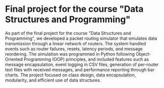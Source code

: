 # Final project for the course "Data Structures and Programming"

As part of the final project for the course "Data Structures and Programming", we developed a packet routing simulator that emulates data transmission through a linear network of routers. The system handled events such as router failures, resets, latency periods, and message reordering. The simulation was programmed in Python following Object-Oriented Programming (OOP) principles, and included features such as message encapsulation, event logging in CSV files, generation of per-router text files with received messages, and performance reporting through bar charts. The project focused on class design, data encapsulation, modularity, and efficient use of data structures.


